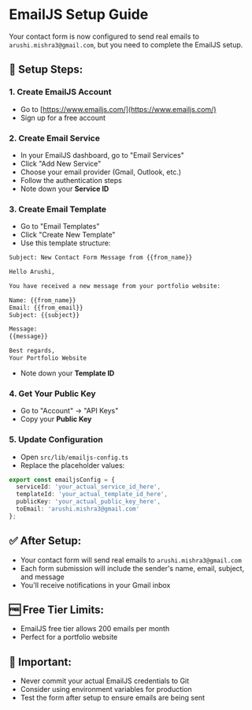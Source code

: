 # EmailJS Setup Guide

Your contact form is now configured to send real emails to `arushi.mishra3@gmail.com`, but you need to complete the EmailJS setup.

## 🔧 Setup Steps:

### 1. Create EmailJS Account
- Go to [https://www.emailjs.com/](https://www.emailjs.com/)
- Sign up for a free account

### 2. Create Email Service
- In your EmailJS dashboard, go to "Email Services"
- Click "Add New Service"
- Choose your email provider (Gmail, Outlook, etc.)
- Follow the authentication steps
- Note down your **Service ID**

### 3. Create Email Template
- Go to "Email Templates"
- Click "Create New Template"
- Use this template structure:

```html
Subject: New Contact Form Message from {{from_name}}

Hello Arushi,

You have received a new message from your portfolio website:

Name: {{from_name}}
Email: {{from_email}}
Subject: {{subject}}

Message:
{{message}}

Best regards,
Your Portfolio Website
```

- Note down your **Template ID**

### 4. Get Your Public Key
- Go to "Account" → "API Keys"
- Copy your **Public Key**

### 5. Update Configuration
- Open `src/lib/emailjs-config.ts`
- Replace the placeholder values:

```typescript
export const emailjsConfig = {
  serviceId: 'your_actual_service_id_here',
  templateId: 'your_actual_template_id_here',
  publicKey: 'your_actual_public_key_here',
  toEmail: 'arushi.mishra3@gmail.com'
};
```

## ✅ After Setup:
- Your contact form will send real emails to `arushi.mishra3@gmail.com`
- Each form submission will include the sender's name, email, subject, and message
- You'll receive notifications in your Gmail inbox

## 🆓 Free Tier Limits:
- EmailJS free tier allows 200 emails per month
- Perfect for a portfolio website

## 🚨 Important:
- Never commit your actual EmailJS credentials to Git
- Consider using environment variables for production
- Test the form after setup to ensure emails are being sent
